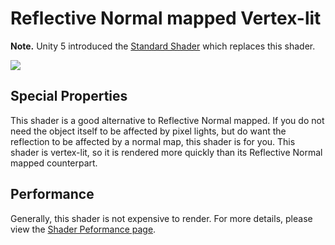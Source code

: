 Reflective Normal mapped Vertex-lit
===================================

**Note.** Unity 5 introduced the [Standard Shader](shader-StandardShader) which replaces this shader.

![](../uploads/Shaders/Shader-ReflBumpVertex.png) 

<!-- include shader-ReflectiveFamilyImport -->

<!-- include shader-VertexLitSubsetImport -->

Special Properties
------------------


This shader is a good alternative to Reflective Normal mapped. If you do not need the object itself to be affected by pixel lights, but do want the reflection to be affected by a normal map, this shader is for you. This shader is vertex-lit, so it is rendered more quickly than its Reflective Normal mapped counterpart.

Performance
-----------


Generally, this shader is not expensive to render. For more details, please view the [Shader Peformance page](shader-Performance).
